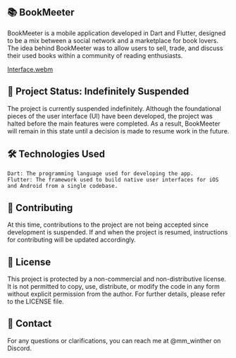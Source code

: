 ## 📚 BookMeeter
BookMeeter is a mobile application developed in Dart and Flutter, designed to be a mix between a social network and a marketplace for book lovers. The idea behind BookMeeter was to allow users to sell, trade, and discuss their used books within a community of reading enthusiasts.

[Interface.webm](https://github.com/user-attachments/assets/27003cea-ce25-4eaf-a61b-bb935b614004)

## 🚨 Project Status: Indefinitely Suspended
The project is currently suspended indefinitely. Although the foundational pieces of the user interface (UI) have been developed, the project was halted before the main features were completed. As a result, BookMeeter will remain in this state until a decision is made to resume work in the future.

## 🛠️ Technologies Used
    Dart: The programming language used for developing the app.
    Flutter: The framework used to build native user interfaces for iOS and Android from a single codebase.

## 📝 Contributing
At this time, contributions to the project are not being accepted since development is suspended. If and when the project is resumed, instructions for contributing will be updated accordingly.

## 🚫 License
This project is protected by a non-commercial and non-distributive license. It is not permitted to copy, use, distribute, or modify the code in any form without explicit permission from the author. For further details, please refer to the LICENSE file.

## 📧 Contact
For any questions or clarifications, you can reach me at @mm_winther on Discord.
